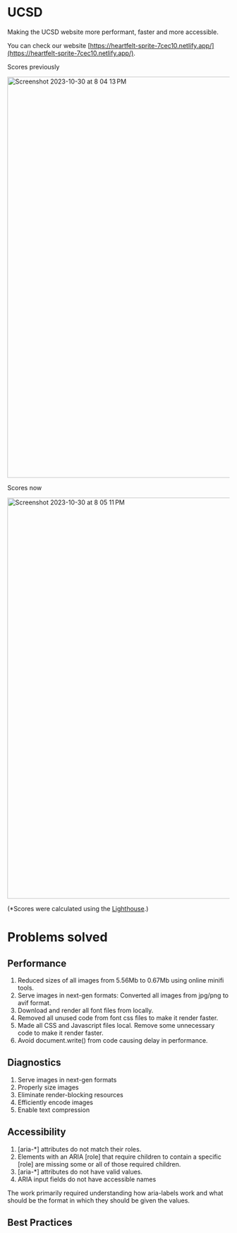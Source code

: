 # UCSD

Making the UCSD website more performant, faster and more accessible.

You can check our website [https://heartfelt-sprite-7cec10.netlify.app/](https://heartfelt-sprite-7cec10.netlify.app/).

Scores previously

<img width="907" alt="Screenshot 2023-10-30 at 8 04 13 PM" src="https://github.com/CSE-210-Team-6/UCSD-Website/assets/40426312/8c6daf3e-3e3f-4082-8ab1-8899bf594749">

Scores now

<img width="907" alt="Screenshot 2023-10-30 at 8 05 11 PM" src="https://github.com/CSE-210-Team-6/UCSD-Website/assets/40426312/36de4d08-c711-44af-8482-682715c9df26">

(\*Scores were calculated using the [Lighthouse](https://developer.chrome.com/docs/lighthouse/overview/).)

# Problems solved

## Performance

1. Reduced sizes of all images from 5.56Mb to 0.67Mb using online minifi tools.
2. Serve images in next-gen formats: Converted all images from jpg/png to avif format.
3. Download and render all font files from locally. 
4. Removed all unused code from font css files to make it render faster.
5. Made all CSS and Javascript files local. Remove some unnecessary code to make it render faster.
6. Avoid document.write() from code causing delay in performance.

## Diagnostics

1. Serve images in next-gen formats
2. Properly size images
3. Eliminate render-blocking resources
4. Efficiently encode images
5. Enable text compression

## Accessibility

1. [aria-*] attributes do not match their roles.
2. Elements with an ARIA [role] that require children to contain a specific [role] are missing some or all of those required children.
3. [aria-*] attributes do not have valid values.
4. ARIA input fields do not have accessible names

The work primarily required understanding how aria-labels work and what should be the format in which they should be given the values.

## Best Practices
